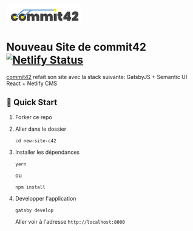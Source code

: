 ![Logo commit42](https://github.com/commit42/new-site-c42/blob/mvp/static/assets/logo-c42.png)


#  Nouveau Site de commit42 [![Netlify Status](https://api.netlify.com/api/v1/badges/2decf125-e9f2-4863-bfa5-917f7d4bd8d3/deploy-status)](https://app.netlify.com/sites/new-site-c42/deploys)

[commit42](https://www.commit42.fr/) refait son site avec la stack suivante: GatsbyJS + Semantic UI React + Netlify CMS 

## :rocket: Quick Start

1.  Forker ce repo
1.  Aller dans le dossier
    ``` 
    cd new-site-c42
    ```
1.  Installer les dépendances
       ```
       yarn
       ```
       ou
       ```
       npm install
       ```
       
1.  Developper l'application
    ``` 
    gatsby develop
    ```

    Aller voir à l'adresse ```http://localhost:8000```
